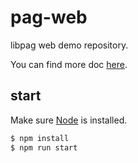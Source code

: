 # pag-web

libpag web demo repository.

You can find more doc [here](https://github.com/Tencent/libpag/web).

## start

Make sure [Node](https://nodejs.org/) is installed.

```bash
$ npm install
$ npm run start
```
